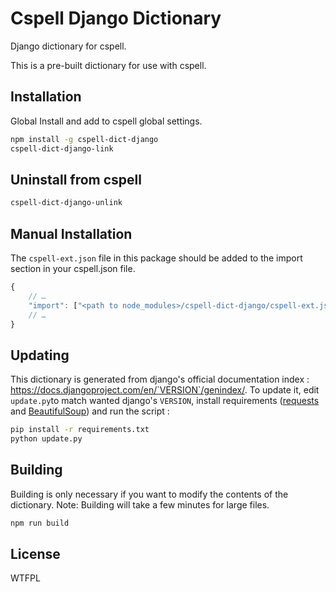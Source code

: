 # Cspell Django Dictionary

Django dictionary for cspell.

This is a pre-built dictionary for use with cspell.

## Installation

Global Install and add to cspell global settings.

```sh
npm install -g cspell-dict-django
cspell-dict-django-link
```

## Uninstall from cspell

```sh
cspell-dict-django-unlink
```

## Manual Installation

The `cspell-ext.json` file in this package should be added to the import section in your cspell.json file.

```javascript
{
    // …
    "import": ["<path to node_modules>/cspell-dict-django/cspell-ext.json"],
    // …
}
```

## Updating

This dictionary is generated from django's official documentation index : https://docs.djangoproject.com/en/`VERSION`/genindex/.
To update it, edit `update.py`to match wanted django's `VERSION`, install requirements ([requests](http://docs.python-requests.org) and [BeautifulSoup](https://www.crummy.com/software/BeautifulSoup/)) and run the script :

```sh
pip install -r requirements.txt
python update.py
```

## Building

Building is only necessary if you want to modify the contents of the dictionary. Note: Building will take a few minutes for large files.

```sh
npm run build
```

## License

WTFPL
